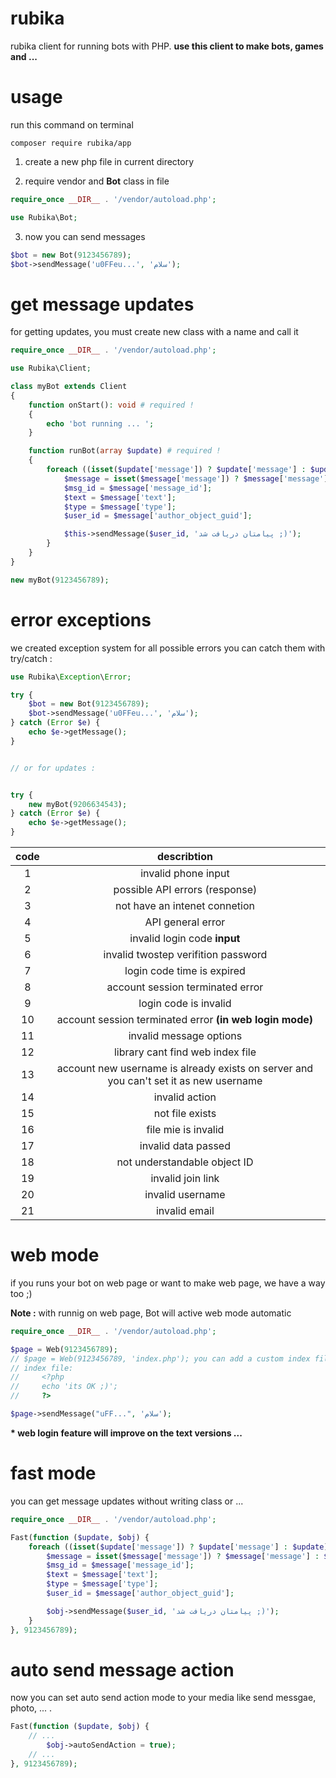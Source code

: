 # rubika

rubika client for running bots with PHP.
**use this client to make bots, games and ...**

# usage

run this command on terminal

```
composer require rubika/app
```

1. create a new php file in current directory

2. require vendor and **Bot** class in file
```php
require_once __DIR__ . '/vendor/autoload.php';

use Rubika\Bot;
```

3. now you can send messages
```php
$bot = new Bot(9123456789);
$bot->sendMessage('u0FFeu...', 'سلام');
```

# get message updates

for getting updates, you must create new class with a name and call it
```php
require_once __DIR__ . '/vendor/autoload.php';

use Rubika\Client;

class myBot extends Client
{
    function onStart(): void # required !
    {
        echo 'bot running ... ';
    }

    function runBot(array $update) # required !
    {
        foreach ((isset($update['message']) ? $update['message'] : $update) as $message) {
            $message = isset($message['message']) ? $message['message'] : $message;
            $msg_id = $message['message_id'];
            $text = $message['text'];
            $type = $message['type'];
            $user_id = $message['author_object_guid'];

            $this->sendMessage($user_id, 'پیامتان دریافت شد ;)');
        }
    }
}

new myBot(9123456789);
```

# error exceptions

we created exception system for all possible errors
you can catch them with try/catch :

```php
use Rubika\Exception\Error;

try {
    $bot = new Bot(9123456789);
    $bot->sendMessage('u0FFeu...', 'سلام');
} catch (Error $e) {
    echo $e->getMessage();
}


// or for updates :


try {
    new myBot(9206634543);
} catch (Error $e) {
    echo $e->getMessage();
}

```


| code  |                                      describtion                                      |
| :---: | :-----------------------------------------------------------------------------------: |
|   1   |                                  invalid phone input                                  |
|   2   |                            possible API errors (response)                             |
|   3   |                             not have an intenet connetion                             |
|   4   |                                   API general error                                   |
|   5   |                             invalid login code **input**                              |
|   6   |                          invalid twostep verifition password                          |
|   7   |                              login code time is expired                               |
|   8   |                           account session terminated error                            |
|   9   |                                 login code is invalid                                 |
|  10   |               account session terminated error **(in web login mode)**                |
|  11   |                                invalid message options                                |
|  12   |                           library cant find web index file                            |
|  13   | account new username is already exists on server and you can't set it as new username |
|  14   |                                    invalid action                                     |
|  15   |                                    not file exists                                    |
|  16   |                                  file mie is invalid                                  |
|  17   |                                  invalid data passed                                  |
|  18   |                             not understandable object ID                              |
|  19   |                                   invalid join link                                   |
|  20   |                                   invalid username                                    |
|  21   |                                     invalid email                                     |

# web mode

if you runs your bot on web page or want to make web page, we have a way too ;)

**Note :** with runnig on web page, Bot will active web mode automatic

```php
require_once __DIR__ . '/vendor/autoload.php';

$page = Web(9123456789);
// $page = Web(9123456789, 'index.php'); you can add a custom index file
// index file:
//     <?php
//     echo 'its OK ;)';
//     ?>

$page->sendMessage("uFF...", 'سلام');
```

**\* web login feature will improve on the text versions ...**

# fast mode

you can get message updates without writing class or ...
```php
require_once __DIR__ . '/vendor/autoload.php';

Fast(function ($update, $obj) {
    foreach ((isset($update['message']) ? $update['message'] : $update) as $message) {
        $message = isset($message['message']) ? $message['message'] : $message;
        $msg_id = $message['message_id'];
        $text = $message['text'];
        $type = $message['type'];
        $user_id = $message['author_object_guid'];

        $obj->sendMessage($user_id, 'پیامتان دریافت شد ;)');
    }
}, 9123456789);
```

# auto send message action

now you can set auto send action mode to your media like send messgae, photo, ... .

```php
Fast(function ($update, $obj) {
    // ...
        $obj->autoSendAction = true);
    // ...
}, 9123456789);
```

